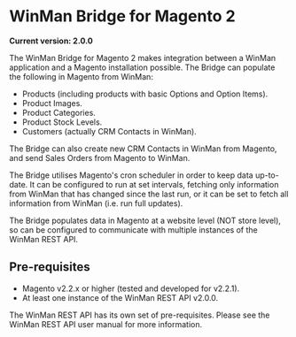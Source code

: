 # WinMan Bridge for Magento 2

**Current version: 2.0.0**

The WinMan Bridge for Magento 2 makes integration between a WinMan application and a Magento installation possible. The Bridge can populate the following in Magento from WinMan:

- Products (including products with basic Options and Option Items).
- Product Images.
- Product Categories.
- Product Stock Levels.
- Customers (actually CRM Contacts in WinMan).

The Bridge can also create new CRM Contacts in WinMan from Magento, and send Sales Orders from Magento to WinMan.

The Bridge utilises Magento's cron scheduler in order to keep data up-to-date. It can be configured to run at set intervals, fetching only information from WinMan that has changed since the last run, or it can be set to fetch all information from WinMan (i.e. run full updates).

The Bridge populates data in Magento at a website level (NOT store level), so can be configured to communicate with multiple instances of the WinMan REST API.

## Pre-requisites

- Magento v2.2.x or higher (tested and developed for v2.2.1).
- At least one instance of the WinMan REST API v2.0.0.

The WinMan REST API has its own set of pre-requisites. Please see the WinMan REST API user manual for more information.
